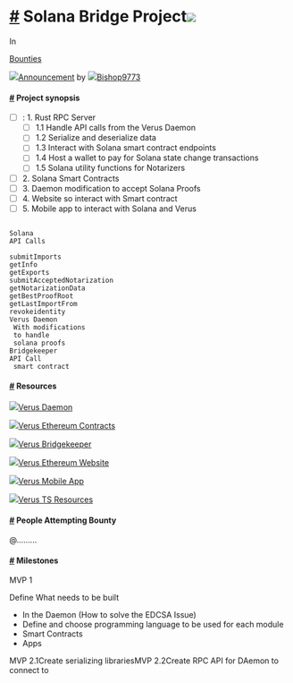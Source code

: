 # [\#](https://monkins1010.github.io/communityfeedback/bounties/solana/\#section) Solana Bridge Project![](https://monkins1010.github.io/solana-sol-logo.svg)

In

[Bounties](https://monkins1010.github.io/categories/bounties/)

[![](https://monkins1010.github.io/discord-icon.svg)Announcement](https://discord.com/channels/1180350488256987177/1180568601707679815/1217815011695530055) by [![](https://monkins1010.github.io/bishop.png)Bishop9773](https://discord.com/channels/1180350488256987177/1180568601707679815/1217815011695530055)

#### [\#](https://monkins1010.github.io/communityfeedback/bounties/solana/\#project-synopsis) Project synopsis

- [ ] : 1\. Rust RPC Server
  - [ ]  1.1 Handle API calls from the Verus Daemon
  - [ ]  1.2 Serialize and deserialize data
  - [ ]  1.3 Interact with Solana smart contract endpoints
  - [ ]  1.4 Host a wallet to pay for Solana state change transactions
  - [ ]  1.5 Solana utility functions for Notarizers
- [ ]  2\. Solana Smart Contracts
- [ ]  3\. Daemon modification to accept Solana Proofs
- [ ]  4\. Website so interact with Smart contract
- [ ]  5\. Mobile app to interact with Solana and Verus

```

Solana
API Calls

submitImports
getInfo
getExports
submitAcceptedNotarization
getNotarizationData
getBestProofRoot
getLastImportFrom
revokeidentity
Verus Daemon
 With modifications
 to handle
 solana proofs
Bridgekeeper
API Call
 smart contract
```

#### [\#](https://monkins1010.github.io/communityfeedback/bounties/solana/\#resources) Resources

[![](https://monkins1010.github.io/verus-icon-white.svg)Verus Daemon](https://github.com/VerusCoin/VerusCoin)

[![](https://monkins1010.github.io/verus-icon-white.svg)Verus Ethereum Contracts](https://github.com/VerusCoin/Verus-Ethereum-Contracts)

[![](https://monkins1010.github.io/verus-icon-white.svg)Verus Bridgekeeper](https://github.com/VerusCoin/Verusbridgekeeper)

[![](https://monkins1010.github.io/verus-icon-white.svg)Verus Ethereum Website](https://github.com/VerusCoin/VerusBridgeWebsite)

[![](https://monkins1010.github.io/verus-icon-white.svg)Verus Mobile App](https://github.com/VerusCoin/Verus-Mobile)

[![](https://monkins1010.github.io/verus-icon-white.svg)Verus TS Resources](https://github.com/VerusCoin/verus-typescript-primitives)

#### [\#](https://monkins1010.github.io/communityfeedback/bounties/solana/\#people-attempting-bounty) People Attempting Bounty

@.........

#### [\#](https://monkins1010.github.io/communityfeedback/bounties/solana/\#milestones) Milestones

MVP 1

Define What needs to be built

- In the Daemon (How to solve the EDCSA Issue)
- Define and choose programming language to be used for each module
- Smart Contracts
- Apps

MVP 2.1Create serializing librariesMVP 2.2Create RPC API for DAemon to connect to